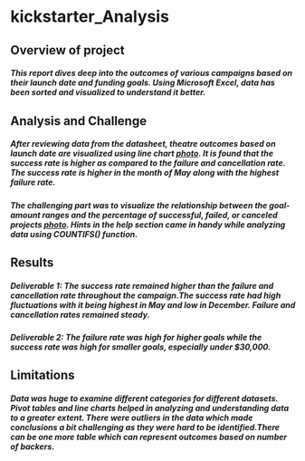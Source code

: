 # kickstarter_Analysis
## Overview of project
##### This report dives deep into the outcomes of various campaigns based on their launch date and funding goals. Using Microsoft Excel, data has been sorted and visualized to understand it better.
## Analysis and Challenge
##### After reviewing data from the datasheet, theatre outcomes based on launch date are visualized using line chart [photo](https://drive.google.com/file/d/10XzUahs5EHGz_5rcE4T4dt1pGUVmD0J-/view?usp=sharing). It is found that the success rate is higher as compared to the failure and cancellation rate. The success rate is higher in the month of May along with the highest failure rate.
##### The challenging part was to visualize the relationship between the goal-amount ranges and the percentage of successful, failed, or canceled projects [photo](https://drive.google.com/file/d/1W-i9p1Zuo1bRN94YWLszGapPaB40olRL/view?usp=sharing). Hints in the help section came in handy while analyzing data using COUNTIFS() function.
## Results
##### Deliverable 1: The success rate remained higher than the failure and cancellation rate throughout the campaign.The success rate had high fluctuations with it being highest in May and low in December. Failure and cancellation rates remained steady.
##### Deliverable 2: The failure rate was high for higher goals while the success rate was high for smaller goals, especially under $30,000.
## Limitations
##### Data was huge to examine different categories for different datasets. Pivot tables and line charts helped in analyzing and understanding data to a greater extent. There were outliers in the data which made conclusions a bit challenging as they were hard to be identified.There can be one more table which can represent outcomes based on number of backers.

